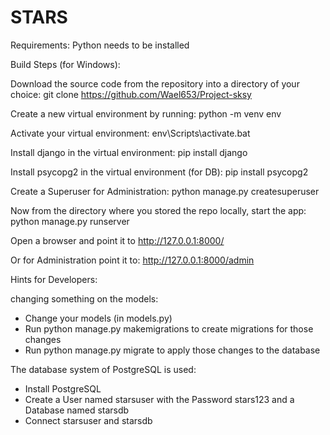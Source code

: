 # STARS

Requirements:
Python needs to be installed

Build Steps (for Windows):

Download the source code from the repository into a directory of your choice:
git clone https://github.com/Wael653/Project-sksy

Create a new virtual environment by running:
python -m venv env

Activate your virtual environment:
env\Scripts\activate.bat

Install django in the virtual environment:
pip install django

Install psycopg2 in the virtual environment (for DB):
pip install psycopg2

Create a Superuser for Administration: python manage.py createsuperuser

Now from the directory where you stored the repo locally, start the app:
python manage.py runserver

Open a browser and point it to http://127.0.0.1:8000/

Or for Administration point it to: http://127.0.0.1:8000/admin

Hints for Developers:

changing something on the models:
- Change your models (in models.py)
- Run python manage.py makemigrations to create migrations for those changes
- Run python manage.py migrate to apply those changes to the database

The database system of PostgreSQL is used:
- Install PostgreSQL
- Create a User named starsuser with the Password stars123 and a Database named starsdb
- Connect starsuser and starsdb
